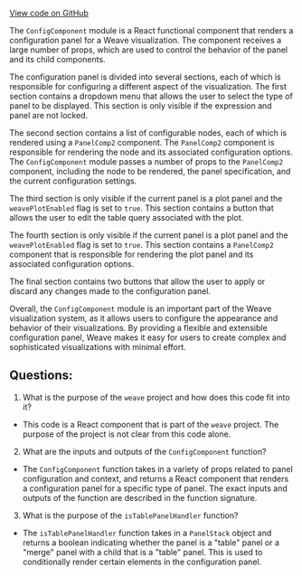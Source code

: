[View code on GitHub](https://github.com/wandb/weave/weave-js/src/components/Panel2/PanelExpression/ConfigComponent.tsx)

The `ConfigComponent` module is a React functional component that renders a configuration panel for a Weave visualization. The component receives a large number of props, which are used to control the behavior of the panel and its child components.

The configuration panel is divided into several sections, each of which is responsible for configuring a different aspect of the visualization. The first section contains a dropdown menu that allows the user to select the type of panel to be displayed. This section is only visible if the expression and panel are not locked.

The second section contains a list of configurable nodes, each of which is rendered using a `PanelComp2` component. The `PanelComp2` component is responsible for rendering the node and its associated configuration options. The `ConfigComponent` module passes a number of props to the `PanelComp2` component, including the node to be rendered, the panel specification, and the current configuration settings.

The third section is only visible if the current panel is a plot panel and the `weavePlotEnabled` flag is set to `true`. This section contains a button that allows the user to edit the table query associated with the plot.

The fourth section is only visible if the current panel is a plot panel and the `weavePlotEnabled` flag is set to `true`. This section contains a `PanelComp2` component that is responsible for rendering the plot panel and its associated configuration options.

The final section contains two buttons that allow the user to apply or discard any changes made to the configuration panel.

Overall, the `ConfigComponent` module is an important part of the Weave visualization system, as it allows users to configure the appearance and behavior of their visualizations. By providing a flexible and extensible configuration panel, Weave makes it easy for users to create complex and sophisticated visualizations with minimal effort.
## Questions: 
 1. What is the purpose of the `weave` project and how does this code fit into it?
- This code is a React component that is part of the `weave` project. The purpose of the project is not clear from this code alone.

2. What are the inputs and outputs of the `ConfigComponent` function?
- The `ConfigComponent` function takes in a variety of props related to panel configuration and context, and returns a React component that renders a configuration panel for a specific type of panel. The exact inputs and outputs of the function are described in the function signature.

3. What is the purpose of the `isTablePanelHandler` function?
- The `isTablePanelHandler` function takes in a `PanelStack` object and returns a boolean indicating whether the panel is a "table" panel or a "merge" panel with a child that is a "table" panel. This is used to conditionally render certain elements in the configuration panel.